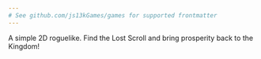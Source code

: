```yaml
---
# See github.com/js13kGames/games for supported frontmatter
---
```

A simple 2D roguelike. Find the Lost Scroll and bring prosperity back to the Kingdom!